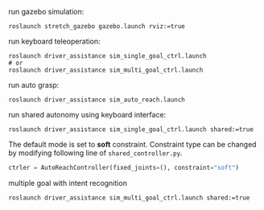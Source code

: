 run gazebo simulation:

```shell
roslaunch stretch_gazebo gazebo.launch rviz:=true
```

run keyboard teleoperation:

```shell
roslaunch driver_assistance sim_single_goal_ctrl.launch
# or
roslaunch driver_assistance sim_multi_goal_ctrl.launch
```

run auto grasp:

```shell
roslaunch driver_assistance sim_auto_reach.launch
```

run shared autonomy using keyboard interface:

```shell
roslaunch driver_assistance sim_single_goal_ctrl.launch shared:=true
```

The default mode is set to **soft** constraint. Constraint type can be changed by modifying following line of `shared_controller.py`.

```python
ctrler = AutoReachController(fixed_joints=(), constraint="soft")
```

multiple goal with intent recognition

```shell
roslaunch driver_assistance sim_multi_goal_ctrl.launch shared:=true
```
